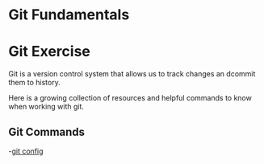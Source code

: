 # Git Fundamentals

# Git Exercise

Git is a version control system that allows us to track changes an dcommit them to history.

Here is a growing collection of resources and helpful commands to know when working with git.

## Git Commands
-[git config](./Commands/Config.md)
